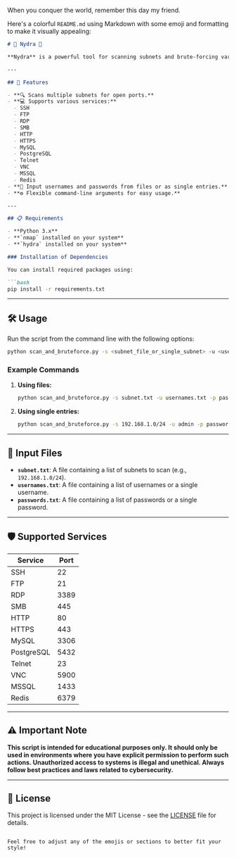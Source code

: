 When you conquer the world, remember this day my friend.

Here's a colorful `README.md` using Markdown with some emoji and formatting to make it visually appealing:

```markdown
# 🌈 Nydra 🌈

**Nydra** is a powerful tool for scanning subnets and brute-forcing various network services using `nmap` and `hydra`. This script helps identify open ports and attempts to gain access using specified usernames and passwords.

---

## 🚀 Features

- **🔍 Scans multiple subnets for open ports.**
- **💻 Supports various services:**
  - SSH
  - FTP
  - RDP
  - SMB
  - HTTP
  - HTTPS
  - MySQL
  - PostgreSQL
  - Telnet
  - VNC
  - MSSQL
  - Redis
- **📁 Input usernames and passwords from files or as single entries.**
- **⚙️ Flexible command-line arguments for easy usage.**

---

## 📋 Requirements

- **Python 3.x**
- **`nmap` installed on your system**
- **`hydra` installed on your system**

### Installation of Dependencies

You can install required packages using:

```bash
pip install -r requirements.txt
```

---

## 🛠️ Usage

Run the script from the command line with the following options:

```bash
python scan_and_bruteforce.py -s <subnet_file_or_single_subnet> -u <username_file_or_single_username> -p <password_file_or_single_password> -S <service>
```

### Example Commands

1. **Using files:**
   ```bash
   python scan_and_bruteforce.py -s subnet.txt -u usernames.txt -p passwords.txt -S ssh
   ```

2. **Using single entries:**
   ```bash
   python scan_and_bruteforce.py -s 192.168.1.0/24 -u admin -p password123 -S ssh
   ```

---

## 📂 Input Files

- **`subnet.txt`**: A file containing a list of subnets to scan (e.g., `192.168.1.0/24`).
- **`usernames.txt`**: A file containing a list of usernames or a single username.
- **`passwords.txt`**: A file containing a list of passwords or a single password.

---

## 🛡️ Supported Services

| **Service**      | **Port** |
|------------------|----------|
| SSH              | 22       |
| FTP              | 21       |
| RDP              | 3389     |
| SMB              | 445      |
| HTTP             | 80       |
| HTTPS            | 443      |
| MySQL            | 3306     |
| PostgreSQL       | 5432     |
| Telnet           | 23       |
| VNC              | 5900     |
| MSSQL            | 1433     |
| Redis            | 6379     |

---

## ⚠️ Important Note

**This script is intended for educational purposes only. It should only be used in environments where you have explicit permission to perform such actions. Unauthorized access to systems is illegal and unethical. Always follow best practices and laws related to cybersecurity.**

---

## 📜 License

This project is licensed under the MIT License - see the [LICENSE](LICENSE) file for details.
```

Feel free to adjust any of the emojis or sections to better fit your style!
